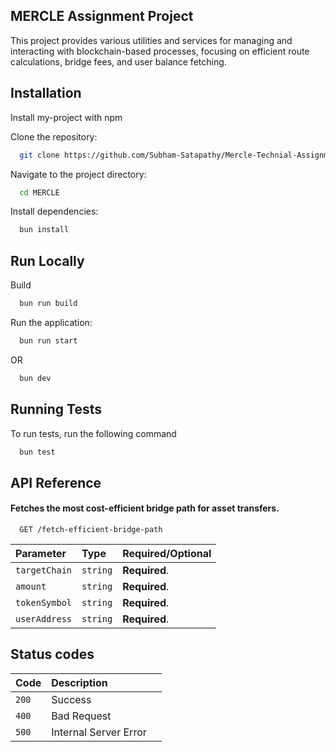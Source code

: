 
## MERCLE Assignment Project

This project provides various utilities and services for managing and interacting with blockchain-based processes, focusing on efficient route calculations, bridge fees, and user balance fetching.



## Installation

Install my-project with npm

Clone the repository:
```bash
  git clone https://github.com/Subham-Satapathy/Mercle-Technial-Assignment.git

```
Navigate to the project directory:
```bash
  cd MERCLE

```
Install dependencies:
```bash
  bun install

```

## Run Locally

Build
```bash
  bun run build
```

Run the application:

```bash
  bun run start
```
OR

```bash
  bun dev
```


## Running Tests

To run tests, run the following command

```bash
  bun test
```


## API Reference

#### Fetches the most cost-efficient bridge path for asset transfers.

```http
  GET /fetch-efficient-bridge-path
```

| Parameter | Type     | Required/Optional                |
| :-------- | :------- | :------------------------- |
| `targetChain` | `string` | **Required**. 
| `amount` | `string` | **Required**.
| `tokenSymbol` | `string` | **Required**.
| `userAddress` | `string` | **Required**.



## Status codes

| Code | Description||
:-------- | :------- | :------------------------- |
| `200` | Success |
| `400` | Bad Request |
| `500` | Internal Server Error |
